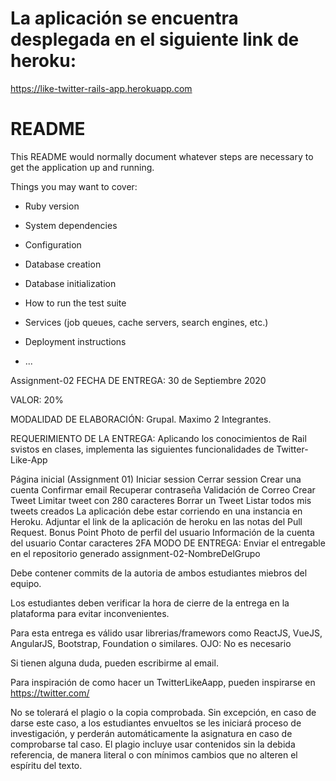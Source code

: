 # La aplicación se encuentra desplegada en el siguiente link de heroku:
https://like-twitter-rails-app.herokuapp.com



# README

This README would normally document whatever steps are necessary to get the
application up and running.

Things you may want to cover:

* Ruby version

* System dependencies

* Configuration

* Database creation

* Database initialization

* How to run the test suite

* Services (job queues, cache servers, search engines, etc.)

* Deployment instructions

* ...

Assignment-02
FECHA DE ENTREGA:
30 de Septiembre 2020

VALOR:
20%

MODALIDAD DE ELABORACIÓN:
Grupal. Maximo 2 Integrantes.

REQUERIMIENTO DE LA ENTREGA:
Aplicando los conocimientos de Rail svistos en clases, implementa las siguientes funcionalidades de Twitter-Like-App

Página inicial (Assignment 01)
Iniciar session
Cerrar session
Crear una cuenta
Confirmar email
Recuperar contraseña
Validación de Correo
Crear Tweet
Limitar tweet con 280 caracteres
Borrar un Tweet
Listar todos mis tweets creados
La aplicación debe estar corriendo en una instancia en Heroku. Adjuntar el link de la aplicación de heroku en las notas del Pull Request.
Bonus Point
Photo de perfil del usuario
Información de la cuenta del usuario
Contar caracteres
2FA
MODO DE ENTREGA:
Enviar el entregable en el repositorio generado assignment-02-NombreDelGrupo

Debe contener commits de la autoria de ambos estudiantes miebros del equipo.

Los estudiantes deben verificar la hora de cierre de la entrega en la plataforma para evitar inconvenientes.

Para esta entrega es válido usar librerias/framewors como ReactJS, VueJS, AngularJS, Bootstrap, Foundation o similares. OJO: No es necesario

Si tienen alguna duda, pueden escribirme al email.

Para inspiración de como hacer un TwitterLikeAapp, pueden inspirarse en https://twitter.com/

No se tolerará el plagio o la copia comprobada. Sin excepción, en caso de darse este caso, a los estudiantes envueltos se les iniciará proceso de investigación, y perderán automáticamente la asignatura en caso de comprobarse tal caso. El plagio incluye usar contenidos sin la debida referencia, de manera literal o con mínimos cambios que no alteren el espíritu del texto.
